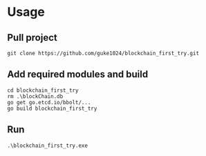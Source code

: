 # Usage

## Pull project
```shell
git clone https://github.com/guke1024/blockchain_first_try.git
```

## Add required modules and build
```shell
cd blockchain_first_try
rm .\blockChain.db
go get go.etcd.io/bbolt/...
go build blockchain_first_try
```
## Run
```shell
.\blockchain_first_try.exe
```